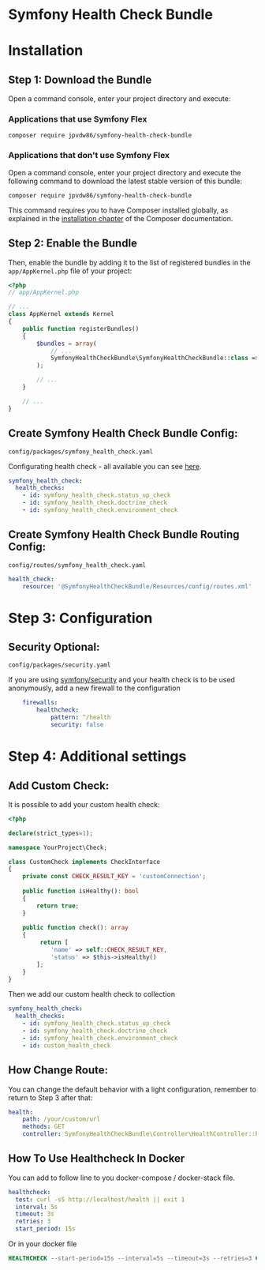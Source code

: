 Symfony Health Check Bundle
=================================

Installation
============

Step 1: Download the Bundle
----------------------------------
Open a command console, enter your project directory and execute:

###  Applications that use Symfony Flex

```console
composer require jpvdw86/symfony-health-check-bundle
```

### Applications that don't use Symfony Flex

Open a command console, enter your project directory and execute the
following command to download the latest stable version of this bundle:

```console
composer require jpvdw86/symfony-health-check-bundle
```

This command requires you to have Composer installed globally, as explained
in the [installation chapter](https://getcomposer.org/doc/00-intro.md)
of the Composer documentation.

Step 2: Enable the Bundle
----------------------------------
Then, enable the bundle by adding it to the list of registered bundles
in the `app/AppKernel.php` file of your project:

```php
<?php
// app/AppKernel.php

// ...
class AppKernel extends Kernel
{
    public function registerBundles()
    {
        $bundles = array(
            // ...
            SymfonyHealthCheckBundle\SymfonyHealthCheckBundle::class => ['all' => true],
        );

        // ...
    }

    // ...
}
```

Create Symfony Health Check Bundle Config:
----------------------------------
`config/packages/symfony_health_check.yaml`

Configurating health check - all available you can see [here](https://github.com/jpvdw86/symfony-health-check-bundle/tree/master/src/Check).

```yaml
symfony_health_check:
  health_checks:
    - id: symfony_health_check.status_up_check
    - id: symfony_health_check.doctrine_check
    - id: symfony_health_check.environment_check
```

Create Symfony Health Check Bundle Routing Config:
----------------------------------
`config/routes/symfony_health_check.yaml`

```yaml
health_check:
    resource: '@SymfonyHealthCheckBundle/Resources/config/routes.xml'
```

Step 3: Configuration
=============

Security Optional:
----------------------------------
`config/packages/security.yaml`

If you are using [symfony/security](https://symfony.com/doc/current/security.html) and your health check is to be used anonymously, add a new firewall to the configuration

```yaml
    firewalls:
        healthcheck:
            pattern: ^/health
            security: false
```

Step 4: Additional settings
=============

Add Custom Check:
----------------------------------
It is possible to add your custom health check:

```php
<?php

declare(strict_types=1);

namespace YourProject\Check;

class CustomCheck implements CheckInterface
{
    private const CHECK_RESULT_KEY = 'customConnection';
    
    public function isHealthy(): bool
    {
        return true;
    }
    
    public function check(): array
    {
         return [
            'name' => self::CHECK_RESULT_KEY,
            'status' => $this->isHealthy()
        ];
    }
}
```

Then we add our custom health check to collection

```yaml
symfony_health_check:
  health_checks:
    - id: symfony_health_check.status_up_check
    - id: symfony_health_check.doctrine_check
    - id: symfony_health_check.environment_check
    - id: custom_health_check
```

How Change Route:
----------------------------------
You can change the default behavior with a light configuration, remember to return to Step 3 after that:
```yaml
health:
    path: /your/custom/url
    methods: GET
    controller: SymfonyHealthCheckBundle\Controller\HealthController::healthCheckAction

```

How To Use Healthcheck In Docker
----------------------------------
You can add to follow line to you docker-compose / docker-stack file.

```yaml
healthcheck:
  test: curl -sS http://localhost/health || exit 1
  interval: 5s
  timeout: 3s
  retries: 3
  start_period: 15s
```
Or in your docker file

```dockerfile
HEALTHCHECK --start-period=15s --interval=5s --timeout=3s --retries=3 CMD curl -sS http://localhost/health || exit 1
```
